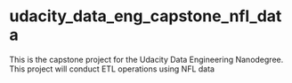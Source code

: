 # udacity_data_eng_capstone_nfl_data
 This is the capstone project for the Udacity Data Engineering Nanodegree.  This project will conduct ETL operations using NFL data
